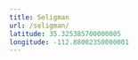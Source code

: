 ```yaml
---
title: Seligman
url: /seligman/
latitude: 35.325385700000005
longitude: -112.88002350000001
---
```

